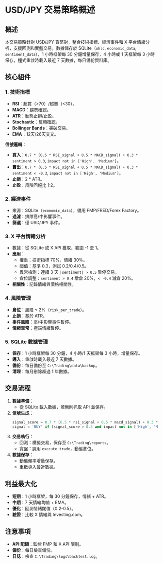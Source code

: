 # USD/JPY 交易策略概述

## 概述
本交易策略針對 USD/JPY 貨幣對，整合技術指標、經濟事件和 X 平台情緒分析，支援回測和實盤交易。數據儲存於 SQLite（`ohlc`, `economic_data`, `sentiment_data`），1 小時框架每 30 分鐘增量保存，4 小時或 1 天框架每 3 小時保存，程式重啟時載入最近 7 天數據，每日備份資料庫。

## 核心組件

### 1. 技術指標
- **RSI**：超買（>70）/超賣（<30）。
- **MACD**：趨勢確認。
- **ATR**：動態止損/止盈。
- **Stochastic**：反轉確認。
- **Bollinger Bands**：突破交易。
- **EMA**：12天/26天交叉。

**信號邏輯**：
- **買入**：`0.7 * (0.5 * RSI_signal + 0.5 * MACD_signal) + 0.3 * sentiment > 0.3`, `impact not in ['High', 'Medium']`。
- **賣出**：`0.7 * (0.5 * RSI_signal + 0.5 * MACD_signal) + 0.3 * sentiment < -0.3`, `impact not in ['High', 'Medium']`。
- **止損**：2 * ATR。
- **止盈**：風險回報比 1:2。

### 2. 經濟事件
- 來源：SQLite（`economic_data`），備用 FMP/FRED/Forex Factory。
- **過濾**：排除高/中影響事件。
- **篩選**：僅 USD/JPY 事件。

### 3. X 平台情緒分析
- 數據：從 SQLite 或 X API 獲取，範圍 -1 至 1。
- **應用**：
  - 權重：技術指標 70%，情緒 30%。
  - 閾值：基準 0.3，測試 0.2/0.4/0.5。
  - 異常檢測：連續 3 天 `|sentiment| > 0.5` 暫停交易。
  - 倉位調整：`sentiment > 0.4` 增倉 20%，`< -0.4` 減倉 20%。
- **相關性**：記錄情緒與價格相關性。

### 4. 風險管理
- **倉位**：風險 ≤ 2%（`risk_per_trade`）。
- **止損**：基於 ATR。
- **事件風險**：高/中影響事件暫停。
- **情緒異常**：極端情緒暫停。

### 5. SQLite 數據管理
- **保存**：1 小時框架每 30 分鐘，4 小時/1 天框架每 3 小時，增量保存。
- **導入**：重啟時載入最近 7 天數據。
- **備份**：每日備份至 `C:\Trading\data\backup`。
- **清理**：每月刪除超過 1 年數據。

## 交易流程
1. **數據準備**：
   - 從 SQLite 載入數據，若無則抓取 API 並保存。
2. **信號生成**：
   ```python
   signal_score = 0.7 * (0.5 * rsi_signal + 0.5 * macd_signal) + 0.3 * sentiment
   signal = 'BUY' if (signal_score > 0.3 and impact not in ['High', 'Medium']) else 'SELL' if (signal_score < -0.3 and impact not in ['High', 'Medium']) else 'HOLD'
   ```
3. **交易執行**：
   - 回測：模擬交易，保存至 `C:\Trading\reports`。
   - 實盤：調用 `execute_trade`，動態倉位。
4. **數據保存**：
   - 動態頻率增量保存。
   - 重啟導入最近數據。

## 利益最大化
- **短期**：1 小時框架，每 30 分鐘保存，情緒 + ATR。
- **中期**：7 天情緒均值 + EMA。
- **優化**：回測情緒閾值（0.2-0.5）。
- **驗證**：比較 X 情緒與 Investing.com。

## 注意事項
- **API 配額**：監控 FMP 和 X API 限制。
- **備份**：每日檢查備份。
- **日誌**：檢查 `C:\Trading\logs\backtest.log`。